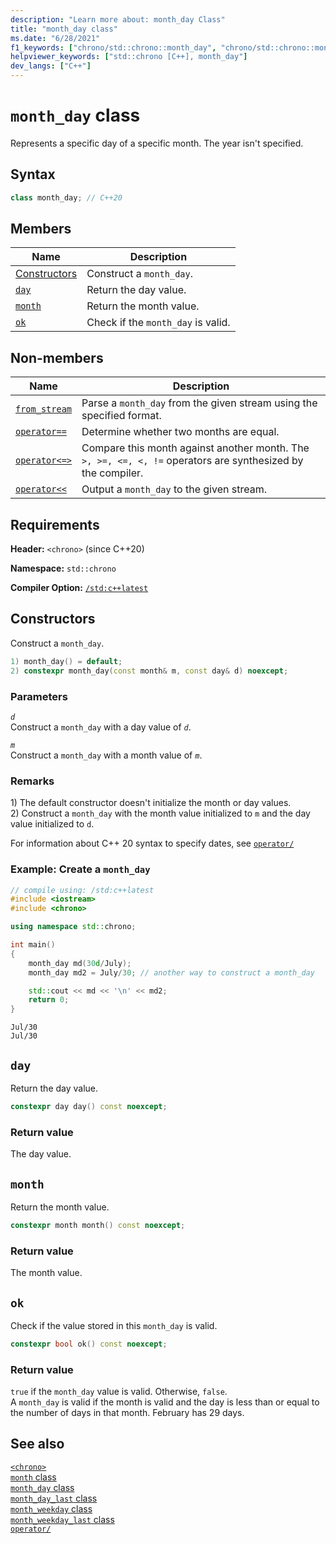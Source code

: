 ```yaml
---
description: "Learn more about: month_day Class"
title: "month_day class"
ms.date: "6/28/2021"
f1_keywords: ["chrono/std::chrono::month_day", "chrono/std::chrono::month_day::day", "chrono/std::chrono::month_day::month", "chrono/std::chrono::month_day::ok"]
helpviewer_keywords: ["std::chrono [C++], month_day"]
dev_langs: ["C++"]
---
```


# `month_day` class  

Represents a specific day of a specific month. The year isn't specified.

## Syntax

```cpp
class month_day; // C++20
```

## Members

| Name | Description |
|--|--|
| [Constructors](#month_day) | Construct a `month_day`. |
| [`day`](#day) | Return the day value. |
| [`month`](#month) | Return the month value. |
| [`ok`](#ok) | Check if the `month_day` is valid. |

## Non-members

| Name | Description |
|--|--|
| [`from_stream`](chrono-functions.md#std-chrono-from-stream) | Parse a `month_day` from the given stream using the specified format. |
| [`operator==`](chrono-operators.md#op_eq_eq) | Determine whether two months are equal. |
| [`operator<=>`](chrono-operators.md#op_spaceship) | Compare this month against another month. The `>, >=, <=, <, !=` operators are synthesized by the compiler. |
| [`operator<<`](chrono-operators.md#op_left_shift) | Output a `month_day` to the given stream. |

## Requirements

**Header:** `<chrono>` (since C++20)

**Namespace:** `std::chrono`

**Compiler Option:** [`/std:c++latest`](../build/reference/std-specify-language-standard-version.md)

## <a name="month_day"></a> Constructors

Construct a `month_day`.

```cpp
1) month_day() = default;
2) constexpr month_day(const month& m, const day& d) noexcept;
```

### Parameters

*`d`*\
Construct a `month_day` with a day value of *`d`*.

*`m`*\
Construct a `month_day` with a month value of *`m`*.

### Remarks

1\) The default constructor doesn't initialize the month or day values.\
2\) Construct a `month_day` with the month value initialized to `m` and the day value initialized to `d`.

For information about C++ 20 syntax to specify dates, see [`operator/`](chrono-operators.md#op_/)

### Example: Create a `month_day`

```cpp
// compile using: /std:c++latest
#include <iostream>
#include <chrono>

using namespace std::chrono;

int main()
{
    month_day md(30d/July);
    month_day md2 = July/30; // another way to construct a month_day

    std::cout << md << '\n' << md2;
    return 0;
}
```

```output
Jul/30
Jul/30
```

## <a name="day"></a> `day`

 Return the day value.

```cpp
constexpr day day() const noexcept;
```

### Return value

The day value.

## <a name="month"></a> `month`

 Return the month value.

```cpp
constexpr month month() const noexcept;
```

### Return value

The month value.

## <a name="ok"></a> `ok`

Check if the value stored in this `month_day` is valid.

```cpp
constexpr bool ok() const noexcept;
```

### Return value

`true` if the `month_day` value is valid. Otherwise, `false`.\
A `month_day` is valid if the month is valid and the day is less than or equal to the number of days in that month. February has 29 days.

## See also

[`<chrono>`](chrono.md)\
[`month` class](month-class.md)\
[`month_day` class](month-day-class.md)\
[`month_day_last` class](month-day-last-class.md)\
[`month_weekday` class](month-weekday-class.md)\
[`month_weekday_last` class](month-weekday-last-class.md)\
[`operator/`](chrono-operators.md#op_/)